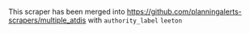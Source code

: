This scraper has been merged into https://github.com/planningalerts-scrapers/multiple_atdis
with `authority_label` `leeton`
